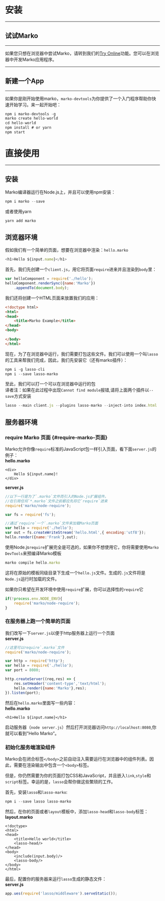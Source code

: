 # 安装

---

## 试试Marko

---

如果您只想在浏览器中尝试Marko，请转到我们的[Try Online](http://markojs.com/try-online)功能。您可以在浏览器中开发Marko应用程序。

---

## 新建一个App 

---

如果你是刚开始使用marko，`marko-devtools`为你提供了一个入门程序帮助你快速开始学习。来一起开始吧：

```js
npm i marko-devtools -g
marko create hello-world
cd hello-world
npm install # or yarn
npm start
```

# 直接使用 
---

## 安装 

Marko编译器运行在Node.js上，并且可以使用npm安装：

```js
npm i marko --save
```

或者使用yarn

```js
yarn add marko
```

## 浏览器环境

假如我们有一个简单的页面，想要在浏览器中渲染：`hello.marko`

```js
<h1>Hello ${input.name}</h1>
```

首先，我们先创建一个`client.js`，用它将页面`require`进来并且渲染到`body`里：

```js
var helloComponent = require('./hello');
helloComponent.renderSync({name:'Marko'})
	.appendTo(document.body);
```

我们还将创建一个HTML页面来放置我们的应用：

```html
<!doctype html>
<html>
<head>
    <title>Marko Example</title>
</head>
<body>
 
</body>
</html>
```

现在，为了在浏览器中运行，我们需要打包这些文件。我们可以使用一个叫`lasso`的工具来帮我们完成，因此，我们先安装它（还有marko插件）：

```js
npm i -g lasso-cli
npm i --save lasso-marko
```

至此，我们可以打一个可以在浏览器中运行的包  
译者注：如果在此过程中出现`Cannot find module`报错,请将上面两个插件以`--save`方式安装

```js
lasso --main client.js --plugins lasso-marko --inject-into index.html
```

## 服务器环境
### require Marko 页面 {#require-marko-页面}

Marko允许你像`require`标准的JavaScript包一样引入页面，看下面`server.js`的例子：  
**hello.marko**

```marko
<div>
    Hello ${input.name}!
</div>
```

**server.js**

```js
//以下一行是为了`.marko`文件而引入的Node.js扩展组件。
//在引用任何`*.marko`文件之前都应先将它`require`进来
require('marko/node-require');

var fs = require('fs');

//通过`require`一个`.marko`文件来加载Marko页面
var hello = require('./hello');
var out = fs.createWriteStream('hello.html',{ encoding:'utf8'});
hello.render({name:'Frank'},out);
```

使用Node.js`require`扩展完全是可选的，如果你不想使用它，你将需要使用`Marko DevTools`来预编译Marko模板

```js
marko compile hello.marko
```

这将在原始的模板同级目录下生成一个`hello.js`文件。生成的`.js`文件将是`Node.js`运行时加载的文件。

如果你只希望在开发环境中使用`require`扩展，你可以选择性的`require`它

```js
if(!process.env.NODE_ENV){
	require('marko/node-require');
}
```

### 在服务器上跑一个简单的页面

我们改写一下`server.js`以便于http服务器上运行一个页面  
**server.js**

```js
//这里可以require`.marko`文件
require('marko/node-require');

var http = require('http');
var hello = require('./hello');
var port = 8080;

http.createServer((req,res) => {
	res.setHeader('content-type','text/html');
	hello.render({name:'Marko'},res);
}).listen(port);
```

然后在`hello.marko`里面写一些内容：  
**hello.marko**

```marko
<h1>Hello ${input.name}</h1>
```

启动服务器（`node server.js`）然后打开浏览器访问`http://localhost:8080`,你就可以看到”Hello Marko”。

### 初始化服务端渲染组件

Marko会在闭合标签`</body>`之前自动注入需要运行在浏览器中的组件列表。因此，需要在渲染输出中包含一个`<body>`标签。

但是，你仍然需要为你的页面打包CSS和JavaScript，并且嵌入`link`,`style`和`script`标签。幸运的是，`lasso`会帮你做这些繁琐的工作。

首先，安装`lasso`和`lasso-marko`:

```js
npm i --save lasso lasso-marko
```

然后，在你的页面或者`layout`模板中，添加`lasso-head`和`lasso-body`标签：  
**layout.marko**

```marko
<!doctype>
<html>
<head>
    <title>Hello world</title>
    <lasso-head/>
</head>
<body>
    <include(input.body)/>
    <lasso-body/>
</body>
</html>
```

最后，配置你的服务器来运行`lasso`生成的静态文件：  
**server.js**

```js
app.ues(require('lasso/middleware').serveStatic());
```



